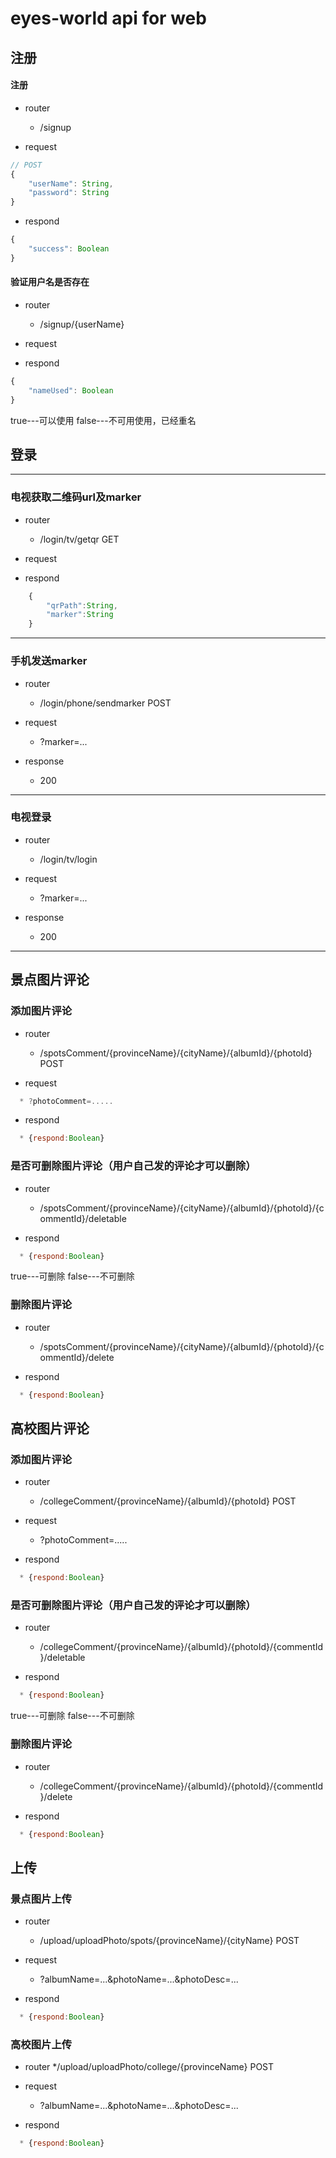 # eyes-world api for web

## 注册

#### 注册

* router
  * /signup

* request
```js
// POST
{
    "userName": String,
    "password": String
}
```

* respond
```js
{
    "success": Boolean
}
```

#### 验证用户名是否存在

* router
  * /signup/{userName}

* request

* respond
```js
{
    "nameUsed": Boolean
}
```
true---可以使用
false---不可用使用，已经重名
## 登录

----
### 电视获取二维码url及marker

* router
  * /login/tv/getqr  GET
  
* request


* respond
```js
    {
        "qrPath":String,
        "marker":String
    }
```

---
### 手机发送marker

* router
  * /login/phone/sendmarker  POST

* request
  * ?marker=...
  
* response
  * 200

---
###  电视登录

* router
  * /login/tv/login
  
* request
  * ?marker=...
  
* response
  *  200

---

## 景点图片评论

### 添加图片评论

* router
  * /spotsComment/{provinceName}/{cityName}/{albumId}/{photoId}  POST

* request
```js
  * ?photoComment=.....
```

* respond
```js
  * {respond:Boolean}
```

### 是否可删除图片评论（用户自己发的评论才可以删除）

* router
  * /spotsComment/{provinceName}/{cityName}/{albumId}/{photoId}/{commentId}/deletable
  
* respond
```js
  * {respond:Boolean} 
```
true---可删除
false---不可删除

### 删除图片评论
* router
  * /spotsComment/{provinceName}/{cityName}/{albumId}/{photoId}/{commentId}/delete
  
* respond
```js
  * {respond:Boolean}
```



## 高校图片评论

### 添加图片评论

* router
  * /collegeComment/{provinceName}/{albumId}/{photoId}  POST

* request

  *  ?photoComment=.....


* respond
```js
  * {respond:Boolean}
```
### 是否可删除图片评论（用户自己发的评论才可以删除）

* router
  * /collegeComment/{provinceName}/{albumId}/{photoId}/{commentId}/deletable
  
* respond
```js
  * {respond:Boolean} 
```
true---可删除
false---不可删除


### 删除图片评论

* router
  * /collegeComment/{provinceName}/{albumId}/{photoId}/{commentId}/delete  
  
* respond
```js
  * {respond:Boolean}
```


## 上传

### 景点图片上传

* router
  * /upload/uploadPhoto/spots/{provinceName}/{cityName}  POST

* request

  * ?albumName=...&photoName=...&photoDesc=...


* respond
```js
  * {respond:Boolean}
```
### 高校图片上传

* router
  */upload/uploadPhoto/college/{provinceName}  POST

* request

  * ?albumName=...&photoName=...&photoDesc=...


* respond
```js
  * {respond:Boolean}
```



